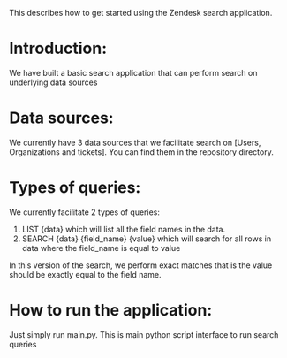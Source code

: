 This describes how to get started using the Zendesk search application.

# Introduction:
We have built a basic search application that can perform search on underlying data sources

# Data sources:
We currently have 3 data sources that we facilitate search on [Users, Organizations and tickets]. You can find them
in the repository directory.

# Types of queries:
We currently facilitate 2 types of queries:
1. LIST {data} which will list all the field names in the data.
2. SEARCH {data} {field_name} {value} which will search for all rows in data where the field_name is equal to value

In this version of the search, we perform exact matches that is the value should be exactly equal to the field name.

# How to run the application:
Just simply run main.py. This is main python script interface to run search queries
